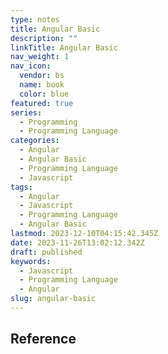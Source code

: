 ```yaml
---
type: notes
title: Angular Basic
description: ""
linkTitle: Angular Basic
nav_weight: 1
nav_icon:
  vendor: bs
  name: book
  color: blue
featured: true
series:
  - Programming
  - Programming Language
categories:
  - Angular
  - Angular Basic
  - Programming Language
  - Javascript
tags:
  - Angular
  - Javascript
  - Programming Language
  - Angular Basic
lastmod: 2023-12-10T04:15:42.345Z
date: 2023-11-26T13:02:12.342Z
draft: published
keywords:
  - Javascript
  - Programming Language
  - Angular
slug: angular-basic
---
```


## Reference
